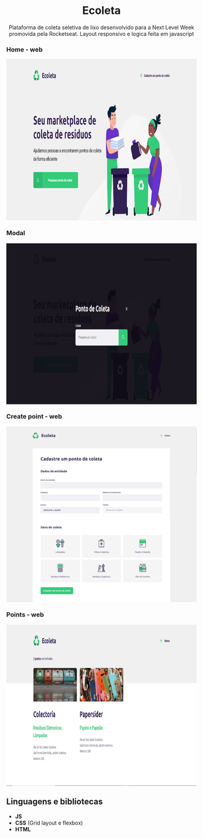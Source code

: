 <h1 align="center">
Ecoleta</h1>
 
<p align="center">Plataforma de coleta seletiva de lixo desenvolvido para a Next Level Week promovida pela Rocketseat. Layout responsivo e logica feita em javascript</p> 

### Home - web
<img src="https://github.com/jpm4rtinss/SiteEcoleta/blob/master/extras-aula-1/Homereadme.PNG" alt="home web"  height="425" align="center">


### Modal 
<img src="https://github.com/jpm4rtinss/SiteEcoleta/blob/master/extras-aula-1/modalreadme.PNG" alt="home web"  height="425" align="center">

### Create point - web
<img src="https://github.com/jpm4rtinss/SiteEcoleta/blob/master/extras-aula-1/searchreadme.PNG" alt="home web"  align="center">
<img src="https://github.com/jpm4rtinss/SiteEcoleta/blob/master/extras-aula-1/searchreadme2.PNG" alt="home web"  align="center">

### Points - web
<img src="https://github.com/jpm4rtinss/SiteEcoleta/blob/master/extras-aula-1/pointsreadme.PNG" alt="home web"  height="425" align="center">


## Linguagens e bibliotecas

- **JS**  
- **CSS** (Grid layout e flexbox)  
-  **HTML**

